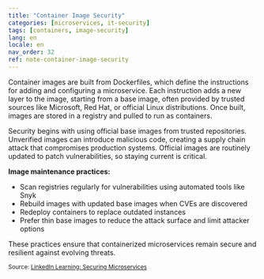 ```yaml
---
title: "Container Image Security"
categories: [microservices, it-security]
tags: [containers, image-security]
lang: en
locale: en
nav_order: 32
ref: note-container-image-security
---
```

Container images are built from Dockerfiles, which define the instructions for adding and configuring a microservice. Each instruction adds a new layer to the image, starting from a base image, often provided by trusted sources like Microsoft, Red Hat, or official Linux distributions. Once built, images are stored in a registry and pulled to run as containers.

Security begins with using official base images from trusted repositories. Unverified images can introduce malicious code, creating a supply chain attack that compromises production systems. Official images are routinely updated to patch vulnerabilities, so staying current is critical.

**Image maintenance practices:**

- Scan registries regularly for vulnerabilities using automated tools like Snyk  
- Rebuild images with updated base images when CVEs are discovered  
- Redeploy containers to replace outdated instances  
- Prefer thin base images to reduce the attack surface and limit attacker options  

These practices ensure that containerized microservices remain secure and resilient against evolving threats.

<small> Source: [LinkedIn Learning: Securing Microservices](https://www.linkedin.com/learning/microservices-security/securing-microservices?contextUrn=urn%3Ali%3AlyndaLearningPath%3A645bcd56498e6459e79b3c71&resume=false&u=57075649)</small>